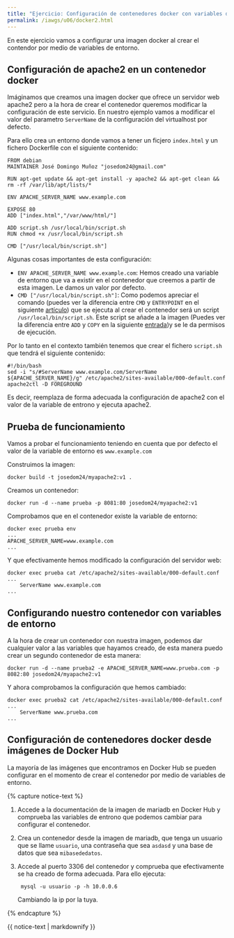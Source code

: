 ```yaml
---
title: "Ejercicio: Configuración de contenedores docker con variables de entorno"
permalink: /iawgs/u06/docker2.html
---
```


En este ejercicio vamos a configurar una imagen docker al crear el contendor por medio de variables de entorno.

## Configuración de apache2 en un contenedor docker

Imáginamos que creamos una imagen docker que ofrece un servidor web apache2 pero a la hora de crear el contenedor queremos modificar la configuración de este servicio. En nuestro ejemplo vamos a modificar el valor del parametro `ServerName` de la configuración del virtualhost por defecto.

Para ello crea un entorno donde vamos a tener un ficjero `index.html` y un fichero Dockerfile con el siguiente contenido:

    FROM debian
    MAINTAINER José Domingo Muñoz "josedom24@gmail.com"

    RUN apt-get update && apt-get install -y apache2 && apt-get clean && rm -rf /var/lib/apt/lists/*

    ENV APACHE_SERVER_NAME www.example.com

    EXPOSE 80
    ADD ["index.html","/var/www/html/"]

    ADD script.sh /usr/local/bin/script.sh
    RUN chmod +x /usr/local/bin/script.sh

    CMD ["/usr/local/bin/script.sh"]

Algunas cosas importantes de esta configuración:

* `ENV APACHE_SERVER_NAME www.example.com`: Hemos creado una variable de entorno que va a existir en el contenedor que creemos a partir de esta imagen. Le damos un valor por defecto.
* `CMD ["/usr/local/bin/script.sh"]`: Como podemos apreciar el comando (puedes ver la diferencia entre `CMD` y `ENTRYPOINT` en el siguiente [artículo](https://www.ctl.io/developers/blog/post/dockerfile-entrypoint-vs-cmd/)) que se ejecuta al crear el contenedor será un script `/usr/local/bin/script.sh`.  Este script se añade a la imagen (Puedes ver la diferencia entre `ADD` y `COPY` en la siguiente [entrada](https://stackoverflow.com/questions/24958140/what-is-the-difference-between-the-copy-and-add-commands-in-a-dockerfile))y se le da permisos de ejecución.

Por lo tanto en el contexto también tenemos que crear el fichero `script.sh` que tendrá el siguiente contenido:

    #!/bin/bash
    sed -i "s/#ServerName www.example.com/ServerName ${APACHE_SERVER_NAME}/g" /etc/apache2/sites-available/000-default.conf
    apache2ctl -D FOREGROUND

Es decir, reemplaza de forma adecuada la configuración de apache2 con el valor de la variable de entrono y ejecuta apache2.

## Prueba de funcionamiento

Vamos a probar el funcionamiento teniendo en cuenta que por defecto el valor de la variable de entorno es `www.example.com`

Construimos la imagen:

    docker build -t josedom24/myapache2:v1 .

Creamos un contenedor:

    docker run -d --name prueba -p 8081:80 josedom24/myapache2:v1

Comprobamos que en el contenedor existe la variable de entorno:

    docker exec prueba env
    ...
    APACHE_SERVER_NAME=www.example.com
    ...

Y que efectivamente hemos modificado la configuración del servidor web:

    docker exec prueba cat /etc/apache2/sites-available/000-default.conf
    ...
    	ServerName www.example.com
	...

## Configurando nuestro contenedor con variables de entorno

A la hora de crear un contenedor con nuestra imagen, podemos dar cualquier valor a las variables que hayamos creado, de esta manera puedo crear un segundo contenedor de esta manera:

    docker run -d --name prueba2 -e APACHE_SERVER_NAME=www.prueba.com -p 8082:80 josedom24/myapache2:v1

Y ahora comprobamos la configuración que hemos cambiado:

    docker exec prueba2 cat /etc/apache2/sites-available/000-default.conf
    ...
    	ServerName www.prueba.com
	...

## Configuración de contenedores docker desde imágenes de Docker Hub

La mayoría de las imágenes que encontramos en Docker Hub se pueden configurar en el momento de crear el contenedor por medio de variables de entorno. 

{% capture notice-text %}
1. Accede a la documentación de la imagen de mariadb en Docker Hub y comprueba las variables de entrono que podemos cambiar para configurar el contenedor.
2. Crea un contenedor desde la imagen de mariadb, que tenga un usuario que se llame `usuario`, una contraseña que sea `asdasd` y una base de datos que sea `mibasededatos`.
3. Accede al puerto 3306 del contenedor y comprueba que efectivamente se ha creado de forma adecuada. Para ello ejecuta:

        mysql -u usuario -p -h 10.0.0.6

    Cambiando la ip por la tuya.
    
{% endcapture %}<div class="notice--info">{{ notice-text | markdownify }}</div>




